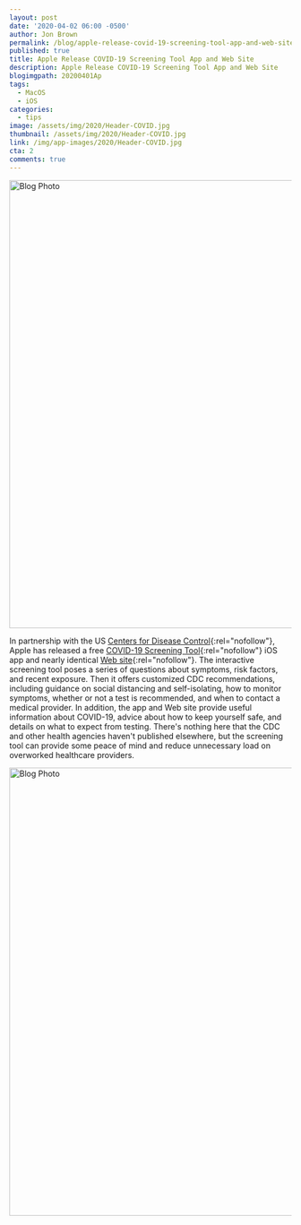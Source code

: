 ```yaml
---
layout: post
date: '2020-04-02 06:00 -0500'
author: Jon Brown
permalink: /blog/apple-release-covid-19-screening-tool-app-and-web-site/
published: true
title: Apple Release COVID-19 Screening Tool App and Web Site
description: Apple Release COVID-19 Screening Tool App and Web Site 
blogimgpath: 20200401Ap
tags:
  - MacOS
  - iOS
categories:
  - tips
image: /assets/img/2020/Header-COVID.jpg
thumbnail: /assets/img/2020/Header-COVID.jpg
link: /img/app-images/2020/Header-COVID.jpg
cta: 2
comments: true
---
```

<img alt="Blog Photo" src="{{ site.site_cdn }}/assets/img/blog/2020/20200401Ap/Apple-COVID-19-app-photo.jpg" class="img-fluid rounded m-2" width="800" />

In partnership with the US [Centers for Disease
Control](https://www.cdc.gov/coronavirus/2019-ncov/index.html){:rel="nofollow"},
Apple has released a free [COVID-19 Screening
Tool](https://apps.apple.com/us/app/id1504132184){:rel="nofollow"} iOS app and
nearly identical [Web site](https://www.apple.com/covid19/){:rel="nofollow"}. The
interactive screening tool poses a series of questions about symptoms,
risk factors, and recent exposure. Then it offers customized CDC
recommendations, including guidance on social distancing and
self-isolating, how to monitor symptoms, whether or not a test is
recommended, and when to contact a medical provider. In addition, the
app and Web site provide useful information about COVID-19, advice about
how to keep yourself safe, and details on what to expect from testing.
There's nothing here that the CDC and other health agencies haven't
published elsewhere, but the screening tool can provide some peace of
mind and reduce unnecessary load on overworked healthcare providers.

<img alt="Blog Photo" src="{{ site.site_cdn }}/assets/img/blog/2020/20200401Ap/Apple-COVID-19-Screening-Tool.jpg" class="img-fluid rounded m-2" width="800" />